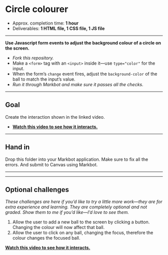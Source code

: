 # Circle colourer

- Approx. completion time: **1 hour**
- Deliverables: **1 HTML file, 1 CSS file, 1 JS file**

---

**Use Javascript form events to adjust the background colour of a circle on the screen.**

- *Fork this repository.*
- Make a `<form>` tag with an `<input>` inside it—use `type="color"` for the input.
- When the form’s `change` event fires, adjust the `background-color` of the ball to match the input’s value.
- *Run it through Markbot and make sure it passes all the checks.*

---

## Goal

Create the interaction shown in the linked video.

- [**Watch this video to see how it interacts.**](https://youtu.be/imajMaBowyQ)

---

## Hand in

Drop this folder into your Markbot application. Make sure to fix all the errors. And submit to Canvas using Markbot.

---
---

## Optional challenges

*These challenges are here if you’d like to try a little more work—they are for extra experience and learning. They are completely optional and not graded. Show them to me if you’d like—I’d love to see them.*

1. Allow the user to add a new ball to the screen by clicking a button. Changing the colour will now affect that ball.
2. Allow the user to click on any ball, changing the focus, therefore the colour changes the focused ball.

[**Watch this video to see how it interacts.**](https://youtu.be/9bo87KMMgXE)
